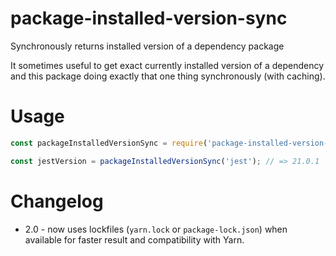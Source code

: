 # package-installed-version-sync

Synchronously returns installed version of a dependency package

It sometimes useful to get exact currently installed version of a dependency and this package doing exactly that one thing synchronously (with caching).

# Usage

```js
const packageInstalledVersionSync = require('package-installed-version-sync');

const jestVersion = packageInstalledVersionSync('jest'); // => 21.0.1
```

# Changelog

-   2.0 - now uses lockfiles (`yarn.lock` or `package-lock.json`) when available for faster result and compatibility with Yarn.
